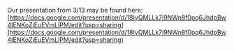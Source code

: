 Our presentation from 3/13 may be found here: [https://docs.google.com/presentation/d/18IyQMLLk7j9NWn8f0pq6JhdpBw4IENKoZiEuEVmLlPM/edit?usp=sharing](https://docs.google.com/presentation/d/18IyQMLLk7j9NWn8f0pq6JhdpBw4IENKoZiEuEVmLlPM/edit?usp=sharing)
